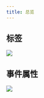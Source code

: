 ```yaml
---
title: 总览
---
```


## 标签

<img src='https://cosmos-x.oss-cn-hangzhou.aliyuncs.com/EaIUDU.jpg'/>

## 事件属性

<img src='https://cosmos-x.oss-cn-hangzhou.aliyuncs.com/YJsbap.jpg'/>
